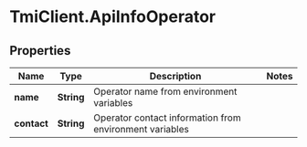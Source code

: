 # TmiClient.ApiInfoOperator

## Properties
Name | Type | Description | Notes
------------ | ------------- | ------------- | -------------
**name** | **String** | Operator name from environment variables | 
**contact** | **String** | Operator contact information from environment variables | 
